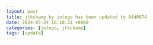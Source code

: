 ```yaml
---
layout: post
title: jtkchamp by jotego has been updated to 94d0874
date: 2024-05-24 16:10:22 +0000
categories: [jotego, jtkchamp]
tags: [update]
---
```


